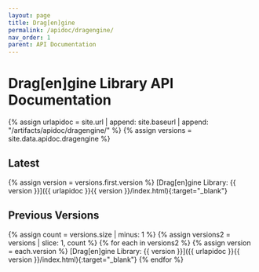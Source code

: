 ```yaml
---
layout: page
title: Drag[en]gine
permalink: /apidoc/dragengine/
nav_order: 1
parent: API Documentation
---
```


# Drag\[en\]gine Library API Documentation

{% assign urlapidoc = site.url | append: site.baseurl | append: "/artifacts/apidoc/dragengine/" %}
{% assign versions = site.data.apidoc.dragengine %}

## Latest
{% assign version = versions.first.version %}
[Drag\[en\]gine Library: {{ version }}]({{ urlapidoc }}{{ version }}/index.html){:target="_blank"}

## Previous Versions
{% assign count = versions.size | minus: 1 %}
{% assign versions2 = versions | slice: 1, count %}
{% for each in versions2 %}
  {% assign version = each.version %}
  [Drag\[en\]gine Library: {{ version }}]({{ urlapidoc }}{{ version }}/index.html){:target="_blank"}
{% endfor %}
